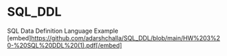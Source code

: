 # SQL_DDL
SQL Data Definition Language Example
[embed]https://github.com/adarshchalla/SQL_DDL/blob/main/HW%203%20-%20SQL%20DDL%20(1).pdf[/embed]

